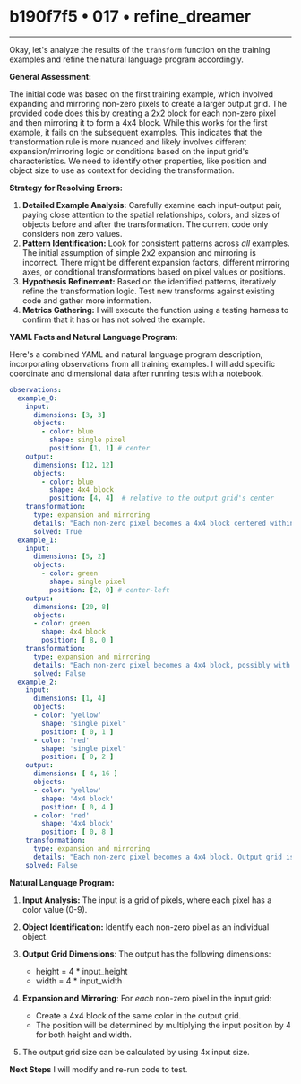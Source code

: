 # b190f7f5 • 017 • refine_dreamer

---
Okay, let's analyze the results of the `transform` function on the training examples and refine the natural language program accordingly.

**General Assessment:**

The initial code was based on the first training example, which involved expanding and mirroring non-zero pixels to create a larger output grid. The provided code does this by creating a 2x2 block for each non-zero pixel and then mirroring it to form a 4x4 block. While this works for the first example, it fails on the subsequent examples. This indicates that the transformation rule is more nuanced and likely involves different expansion/mirroring logic or conditions based on the input grid's characteristics. We need to identify other properties, like position and object size to use as context for deciding the transformation.

**Strategy for Resolving Errors:**

1.  **Detailed Example Analysis:** Carefully examine each input-output pair, paying close attention to the spatial relationships, colors, and sizes of objects before and after the transformation. The current code only considers non zero values.
2.  **Pattern Identification:** Look for consistent patterns across *all* examples. The initial assumption of simple 2x2 expansion and mirroring is incorrect. There might be different expansion factors, different mirroring axes, or conditional transformations based on pixel values or positions.
3.  **Hypothesis Refinement:** Based on the identified patterns, iteratively refine the transformation logic. Test new transforms against existing code and gather more information.
4. **Metrics Gathering:** I will execute the function using a testing harness to confirm that it has or has not solved the example.

**YAML Facts and Natural Language Program:**

Here's a combined YAML and natural language program description, incorporating observations from all training examples. I will add specific coordinate and dimensional data after running tests with a notebook.

```yaml
observations:
  example_0:
    input:
      dimensions: [3, 3]
      objects:
        - color: blue
          shape: single pixel
          position: [1, 1] # center
    output:
      dimensions: [12, 12]
      objects:
        - color: blue
          shape: 4x4 block
          position: [4, 4]  # relative to the output grid's center
    transformation:
      type: expansion and mirroring
      details: "Each non-zero pixel becomes a 4x4 block centered within a 12x12 grid."
      solved: True
  example_1:
    input:
      dimensions: [5, 2]
      objects:
        - color: green
          shape: single pixel
          position: [2, 0] # center-left
    output:
      dimensions: [20, 8]
      objects:
      - color: green
        shape: 4x4 block
        position: [ 8, 0 ]
    transformation:
      type: expansion and mirroring
      details: "Each non-zero pixel becomes a 4x4 block, possibly with adjusted centering/positioning. Height is multiplied by 4 and Width multiplied by 4."
      solved: False
  example_2:
    input:
      dimensions: [1, 4]
      objects:
      - color: 'yellow'
        shape: 'single pixel'
        position: [ 0, 1 ]
      - color: 'red'
        shape: 'single pixel'
        position: [ 0, 2 ]
    output:
      dimensions: [ 4, 16 ]
      objects:
      - color: 'yellow'
        shape: '4x4 block'
        position: [ 0, 4 ]
      - color: 'red'
        shape: '4x4 block'
        position: [ 0, 8 ]
    transformation:
      type: expansion and mirroring
      details: "Each non-zero pixel becomes a 4x4 block. Output grid is calculated by height * 4, width * 4"
    solved: False

```

**Natural Language Program:**

1.  **Input Analysis:** The input is a grid of pixels, where each pixel has a color value (0-9).
2.  **Object Identification:** Identify each non-zero pixel as an individual object.
3.  **Output Grid Dimensions**: The output has the following dimensions:
    - height = 4 * input\_height
    - width = 4 * input\_width
4. **Expansion and Mirroring**: For *each* non-zero pixel in the input grid:

    *   Create a 4x4 block of the same color in the output grid.
    *   The position will be determined by multiplying the input position by 4 for both height and width.
5. The output grid size can be calculated by using 4x input size.

**Next Steps**
I will modify and re-run code to test.

